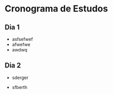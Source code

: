 # Cronograma de Estudos

## Dia 1

- asfsefwef
- afwefwe
- awdwq



## Dia 2

- sderger

- sfberth

  

